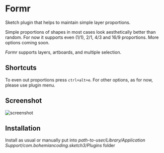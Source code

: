# Formr

Sketch plugin that helps to maintain simple layer proportions.  

Simple proportions of shapes in most cases look aesthetically better than random.
For now it supports even (1/1), 2/1, 4/3 and 16/9 proportions. More options coming soon.  

*Formr* supports layers, artboards, and multiple selection.  

## Shortcuts  

To even out proportions press `ctrl+alt+e`. For other options, as for now, please use plugin menu.  

## Screenshot  

![screenshot](https://github.com/lessthanzero/Formr/blob/master/screenshot.png)  

## Installation  

Install as usual or manually put into _path-to-user/Library/Application Support/com.bohemiancoding.sketch3/Plugins_ folder
